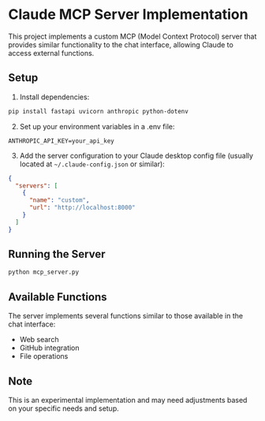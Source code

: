 # Claude MCP Server Implementation

This project implements a custom MCP (Model Context Protocol) server that provides similar functionality to the chat interface, allowing Claude to access external functions.

## Setup

1. Install dependencies:
```bash
pip install fastapi uvicorn anthropic python-dotenv
```

2. Set up your environment variables in a .env file:
```
ANTHROPIC_API_KEY=your_api_key
```

3. Add the server configuration to your Claude desktop config file (usually located at `~/.claude-config.json` or similar):
```json
{
  "servers": [
    {
      "name": "custom",
      "url": "http://localhost:8000"
    }
  ]
}
```

## Running the Server

```bash
python mcp_server.py
```

## Available Functions

The server implements several functions similar to those available in the chat interface:
- Web search
- GitHub integration
- File operations

## Note

This is an experimental implementation and may need adjustments based on your specific needs and setup.